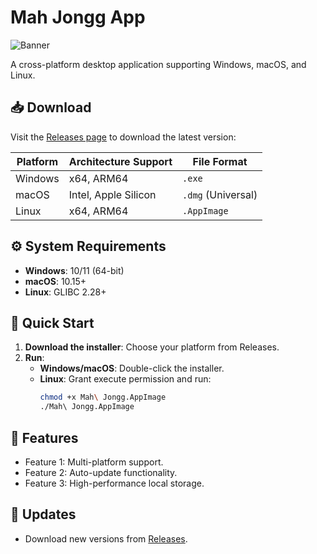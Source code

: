 # Mah Jongg App

![Banner](https://github.com/Mahj4Fun/MahJongg4fun/banner.jpg) <!-- Replace with project banner -->

A cross-platform desktop application supporting Windows, macOS, and Linux.

## 📥 Download

Visit the [Releases page](https://github.com/Mahj4Fun/MahJongg4fun/releases) to download the latest version:

| Platform   | Architecture Support | File Format   |
|------------|----------------------|---------------|
| Windows    | x64, ARM64           | `.exe`        |
| macOS      | Intel, Apple Silicon | `.dmg` (Universal) |
| Linux      | x64, ARM64           | `.AppImage`   |

## ⚙️ System Requirements

- ​**Windows**: 10/11 (64-bit)
- ​**macOS**: 10.15+
- ​**Linux**: GLIBC 2.28+

## 🚀 Quick Start

1. ​**Download the installer**: Choose your platform from Releases.
2. ​**Run**:
   - ​**Windows/macOS**: Double-click the installer.
   - ​**Linux**: Grant execute permission and run:
     ```bash
     chmod +x Mah\ Jongg.AppImage
     ./Mah\ Jongg.AppImage
     ```

## 📖 Features

- Feature 1: Multi-platform support.
- Feature 2: Auto-update functionality.
- Feature 3: High-performance local storage.

## 🔄 Updates

- Download new versions from [Releases](https://github.com/Mahj4Fun/MahJongg4fun/releases).